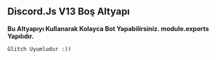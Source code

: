 ## Discord.Js V13 Boş Altyapı
**Bu Altyapıyı Kullanarak Kolayca Bot Yapabilirsiniz. module.exports Yapılıdır.**

``Glitch Uyumludur :))``
